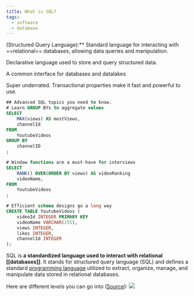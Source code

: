 ```yaml
---
title: What is SQL?
tags:
  - software
  - database
---
```

(Structured Query Language):** Standard language for interacting with ==relational== databases, allowing data queries and manipulation.

Declarative language used to store and query structured data.

A common interface for databases and datalakes

Super underrated. Transactional properties make it fast and powerful to use.

```sql
## Advanced SQL topics you need to know.
# Learn GROUP BYs to aggregate values
SELECT
	MAX(views) AS mostViews,
	channelId
FROM
	YoutubeVideos
GROUP BY
	channelID
;

# Window functions are a must-have for interviews
SELECT
	RANK() OVER(ORDER BY views) AS videoRanking
	videoName,
FROM
	YoutubeVideos
;

# Efficient schema designs go a long way
CREATE TABLE YoutubeVideos (
	videoId INTEGER PRIMARY KEY
	videoName VARCHAR(255),
	views INTEGER,	
	likes INTEGER,
	channelId INTEGER
);
```

SQL is **a standardized language used to interact with relational [[databases]]**. It stands for structured query language (SQL) and defines a standard [programming language](term/programming%20languages.md) utilized to extract, organize, manage, and manipulate data stored in relational databases.

Here are different levels you can go into ([Source](https://twitter.com/largedatabank/status/1559651463919452161)):
![](sql-levels-explained.png)